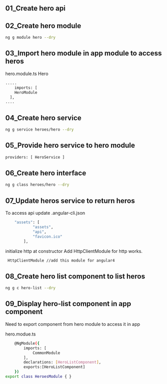 ## 01_Create hero api

## 02_Create hero module

```bash
ng g module hero --dry
```

## 03_Import hero module in app module to access heros  
hero.module.ts
Hero
```bash 
.....
    imports: [
    HeroModule
  ],
....
```

## 04_Create hero service
```bash
ng g service heroes/hero --dry
```
## 05_Provide hero service to hero module
```bash
providers: [ HeroService ]
```
## 06_Create hero interface
```bash
ng g class heroes/hero --dry
```
## 07_Update heros service to return heros
To access api update .angular-cli.json
```bash
    "assets": [
            "assets",
            "api",
            "favicon.ico"
        ],
```
initialize http at constructor
Add HttpClientModule for http works.
```bash
 HttpClientModule //add this module for angular4 
```
## 08_Create hero list component to list heros
```bash
ng g c hero-list --dry
```
## 09_Display hero-list component in app component

Need to export component from hero module to access it in app

hero.modue.ts
```bash
    @NgModule({
        imports: [
            CommonModule
        ],
        declarations: [HeroListComponent],
        exports:[HeroListComponent]
    })
export class HeroesModule { }  
```
